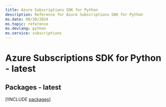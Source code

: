 ```yaml
---
title: Azure Subscriptions SDK for Python
description: Reference for Azure Subscriptions SDK for Python
ms.date: 08/30/2024
ms.topic: reference
ms.devlang: python
ms.service: subscriptions
---
```

# Azure Subscriptions SDK for Python - latest
## Packages - latest
[!INCLUDE [packages](subscriptions-index.md)]